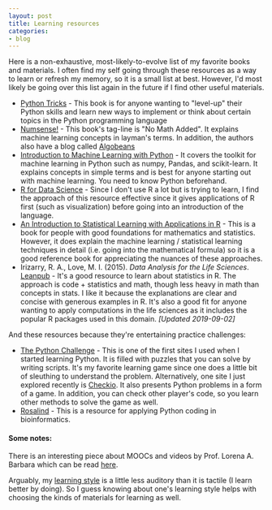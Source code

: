 ```yaml
---
layout: post
title: Learning resources
categories:
- blog
---
```


Here is a non-exhaustive, most-likely-to-evolve list of my favorite books and materials. I often find my self going through these resources as a way to learn or refresh my memory, so it is a small list at best. However, I'd most likely be going over this list again in the future if I find other useful materials.

- [Python Tricks](https://realpython.com/products/python-tricks-book/) - This book is for anyone wanting to "level-up" their Python skills and learn new ways to implement or think about certain topics in the Python programming language
- [Numsense!](https://leanpub.com/numsense) - This book's tag-line is "No Math Added". It explains machine learning concepts in layman's terms. In addition, the authors also have a blog called [Algobeans](https://http://algobeans.com/)
- [Introduction to Machine Learning with Python](https://www.oreilly.com/library/view/introduction-to-machine/9781449369880/) - It covers the toolkit for machine learning in Python such as numpy, Pandas, and scikit-learn. It explains concepts in simple terms and is best for anyone starting out with machine learning. You need to know Python beforehand.
- [R for Data Science](https://r4ds.had.co.nz/) - Since I don't use R a lot but is trying to learn, I find the approach of this resource effective since it gives applications of R first (such as visualization) before going into an introduction of the language.
- [An Introduction to Statistical Learning with Applications in R](https://www-bcf.usc.edu/~gareth/ISL/) - This is a book for people with good foundations for mathematics and statistics. However, it does explain the machine learning / statistical learning techniques in detail (i.e. going into the mathematical formula) so it is a good reference book for appreciating the nuances of these approaches.
- Irizarry, R. A., Love, M. I. (2015). *Data Analysis for the Life Sciences*. [Leanpub](http://leanpub.com/dataanalysisforthelifesciences) - It's a good resource to learn about statistics in R. The approach is code + statistics and math, though less heavy in math than concepts in stats. I like it because the explanations are clear and concise with generous examples in R. It's also a good fit for anyone wanting to apply computations in the life sciences as it includes the popular R packages used in this domain. *[Updated 2019-09-02]*

And these resources because they're entertaining practice challenges:
- [The Python Challenge](http://www.pythonchallenge.com/) - This is one of the first sites I used when I started learning Python. It is filled with puzzles that you can solve by writing scripts. It's my favorite learning game since one does a little bit of sleuthing to understand the problem. Alternatively, one site I just explored recently is [Checkio](https://py.checkio.org/). It also presents Python problems in a form of a game. In addition, you can check other player's code, so you learn other methods to solve the game as well.
- [Rosalind](http://rosalind.info/) - This is a resource for applying Python coding in bioinformatics. 


#### Some notes:
There is an interesting piece about MOOCs and videos by Prof. Lorena A. Barbara which can be read [here](https://www.classcentral.com/report/why-my-mooc-is-not-built-on-video/). 

Arguably, my [learning style](http://www.educationplanner.org/students/self-assessments/learning-styles-styles.shtml) is a little less auditory than it is tactile (I learn better by doing). So I guess knowing about one's learning style helps with choosing the kinds of materials for learning as well.